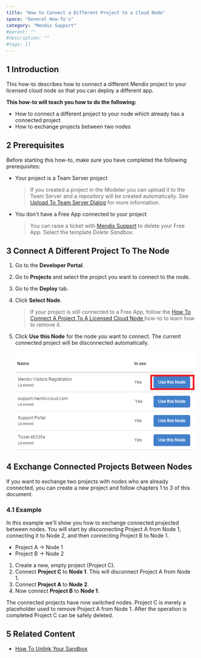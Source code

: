```yaml
---
title: "How to Connect a Different Project to a Cloud Node"
space: "General How-To's"
category: "Mendix Support"
#parent: ""
#description: ""
#tags: []
---
```


## 1 Introduction

This how-to describes how to connect a different Mendix project to your licensed cloud node so that you can deploy a different app.

**This how-to will teach you how to do the following:**

*   How to connect a different project to your node which already has a connected project
*   How to exchange projects between two nodes

## 2 Prerequisites

Before starting this how-to, make sure you have completed the following prerequisites:

*   Your project is a Team Server project

    > If you created a project in the Modeler you can upload it to the Team Server and a repository will be created automatically. See [Upload To Team Server Dialog](https://docs.mendix.com/refguide6/upload-to-team-server-dialog) for more information.

*   You don't have a Free App connected to your project

    > You can raise a ticket with [Mendix Support](https://support.mendix.com/) to delete your Free App. Select the template *Delete Sandbox*.


## 3 Connect A Different Project To The Node

1.  Go to the **Developer Portal**.
2.  Go to **Projects** and select the project you want to connect to the node.
3.  Go to the **Deploy** tab.
4.  Click **Select Node**.

    > If your project is still connected to a Free App, follow the [How To Connect A Project To A Licensed Cloud Node ](how-to-unlink-your-sandbox) how-to to learn how to remove it.

5.  Click **Use this Node** for the node you want to connect. The current connected project will be disconnected automatically.

    ![](attachments/how-to-connect-a-different-project-to-a-node/usethisnode.png)

## 4 Exchange Connected Projects Between Nodes

If you want to exchange two projects with nodes who are already connected, you can create a new project and follow chapters 1 to 3 of this document.

### 4.1 Example
In this example we'll show you how to exchange connected projected between nodes. You will start by disconnecting Project A from Node 1, connecting it to Node 2, and then connecting Project B to Node 1.

* Project A → Node 1
* Project B → Node 2

1.  Create a new, empty project (Project C).
2.  Connect **Project C** to **Node 1**. This will disconnect Project A from Node 1. 
3.  Connect **Project A** to **Node 2**.
4.  Now connect **Project B** to **Node 1**.

The connected projects have now switched nodes. Project C is merely a placeholder used to remove Project A from Node 1. After the operation is completed Project C can be safely deleted.

## 5 Related Content
*   [How To Unlink Your Sandbox](how-to-unlink-your-sandbox)
